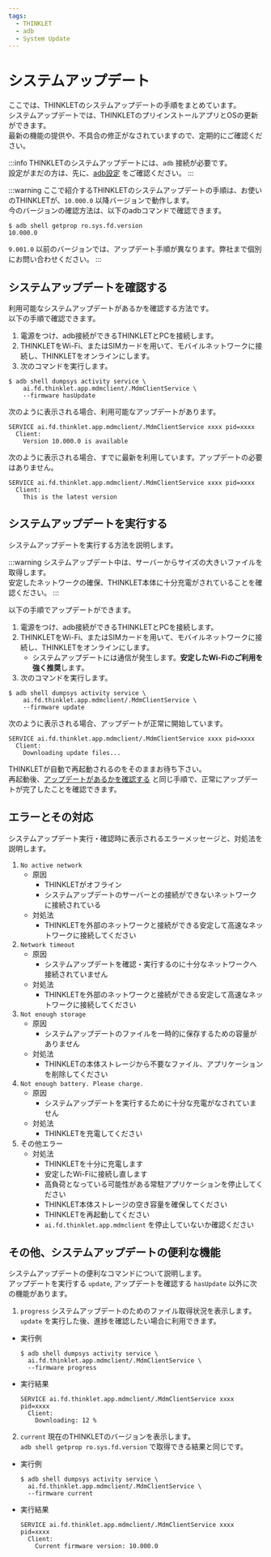 ```yaml
---
tags:
  - THINKLET
  - adb
  - System Update
---
```


# システムアップデート
ここでは、THINKLETのシステムアップデートの手順をまとめています。  
システムアップデートでは、THINKLETのプリインストールアプリとOSの更新ができます。  
最新の機能の提供や、不具合の修正がなされていますので、定期的にご確認ください。

:::info
THINKLETのシステムアップデートには、`adb` 接続が必要です。  
設定がまだの方は、先に、[adb設定](../startGuide/3_helloworld.md#adb設定) をご確認ください。
:::

:::warning
ここで紹介するTHINKLETのシステムアップデートの手順は、お使いのTHINKLETが、`10.000.0` 以降バージョンで動作します。  
今のバージョンの確認方法は、以下のadbコマンドで確認できます。
```
$ adb shell getprop ro.sys.fd.version
10.000.0
```
`9.001.0` 以前のバージョンでは、アップデート手順が異なります。弊社まで個別にお問い合わせください。
:::

## システムアップデートを確認する
利用可能なシステムアップデートがあるかを確認する方法です。  
以下の手順で確認できます。

1. 電源をつけ、adb接続ができるTHINKLETとPCを接続します。
2. THINKLETをWi-Fi、またはSIMカードを用いて、モバイルネットワークに接続し、THINKLETをオンラインにします。
3. 次のコマンドを実行します。
  ```
  $ adb shell dumpsys activity service \
      ai.fd.thinklet.app.mdmclient/.MdmClientService \
      --firmware hasUpdate
  ```
次のように表示される場合、利用可能なアップデートがあります。  
  ```
  SERVICE ai.fd.thinklet.app.mdmclient/.MdmClientService xxxx pid=xxxx
    Client:
      Version 10.000.0 is available
  ```
次のように表示される場合、すでに最新を利用しています。アップデートの必要はありません。
  ```
  SERVICE ai.fd.thinklet.app.mdmclient/.MdmClientService xxxx pid=xxxx
    Client:
      This is the latest version
  ```

## システムアップデートを実行する
システムアップデートを実行する方法を説明します。

:::warning
システムアップデート中は、サーバーからサイズの大きいファイルを取得します。  
安定したネットワークの確保、THINKLET本体に十分充電がされていることを確認ください。
:::

以下の手順でアップデートができます。
1. 電源をつけ、adb接続ができるTHINKLETとPCを接続します。
2. THINKLETをWi-Fi、またはSIMカードを用いて、モバイルネットワークに接続し、THINKLETをオンラインにします。
   - システムアップデートには通信が発生します。**安定したWi-Fiのご利用を強く推奨**します。
3. 次のコマンドを実行します。
  ```
  $ adb shell dumpsys activity service \
      ai.fd.thinklet.app.mdmclient/.MdmClientService \
      --firmware update
  ```
次のように表示される場合、アップデートが正常に開始しています。
  ```
  SERVICE ai.fd.thinklet.app.mdmclient/.MdmClientService xxxx pid=xxxx
    Client:
      Downloading update files...
  ```
THINKLETが自動で再起動されるのをそのままお待ち下さい。  
再起動後、[アップデートがあるかを確認する](#アップデートがあるかを確認する) と同じ手順で、正常にアップデートが完了したことを確認できます。

## エラーとその対応
システムアップデート実行・確認時に表示されるエラーメッセージと、対処法を説明します。
1. `No active network`
   - 原因
     - THINKLETがオフライン
     - システムアップデートのサーバーとの接続ができないネットワークに接続されている
   - 対処法
     - THINKLETを外部のネットワークと接続ができる安定して高速なネットワークに接続してください
2. `Network timeout`
   - 原因
     - システムアップデートを確認・実行するのに十分なネットワークへ接続されていません
   - 対処法
     - THINKLETを外部のネットワークと接続ができる安定して高速なネットワークに接続してください
3. `Not enough storage`
   - 原因
     - システムアップデートのファイルを一時的に保存するための容量がありません
   - 対処法
     - THINKLETの本体ストレージから不要なファイル、アプリケーションを削除してください
4. `Not enough battery. Please charge.`
   - 原因
     - システムアップデートを実行するために十分な充電がなされていません
   - 対処法
     - THINKLETを充電してください
5. その他エラー
   - 対処法
     - THINKLETを十分に充電します
     - 安定したWi-Fiに接続し直します
     - 高負荷となっている可能性がある常駐アプリケーションを停止してください
     - THINKLET本体ストレージの空き容量を確保してください
     - THINKLETを再起動してください
     - `ai.fd.thinklet.app.mdmclient` を停止していないか確認ください
## その他、システムアップデートの便利な機能
システムアップデートの便利なコマンドについて説明します。  
アップデートを実行する `update`, アップデートを確認する `hasUpdate` 以外に次の機能があります。
1. `progress`
システムアップデートのためのファイル取得状況を表示します。  
`update` を実行した後、進捗を確認したい場合に利用できます。
- 実行例
  ```
  $ adb shell dumpsys activity service \
    ai.fd.thinklet.app.mdmclient/.MdmClientService \
    --firmware progress
  ```
- 実行結果
  ```
  SERVICE ai.fd.thinklet.app.mdmclient/.MdmClientService xxxx pid=xxxx
    Client:
      Downloading: 12 %
  ```
2. `current`
現在のTHINKLETのバージョンを表示します。  
`adb shell getprop ro.sys.fd.version` で取得できる結果と同じです。
- 実行例
  ```
  $ adb shell dumpsys activity service \
    ai.fd.thinklet.app.mdmclient/.MdmClientService \
    --firmware current
  ```
- 実行結果
  ```
  SERVICE ai.fd.thinklet.app.mdmclient/.MdmClientService xxxx pid=xxxx
    Client:
      Current firmware version: 10.000.0
  ```
